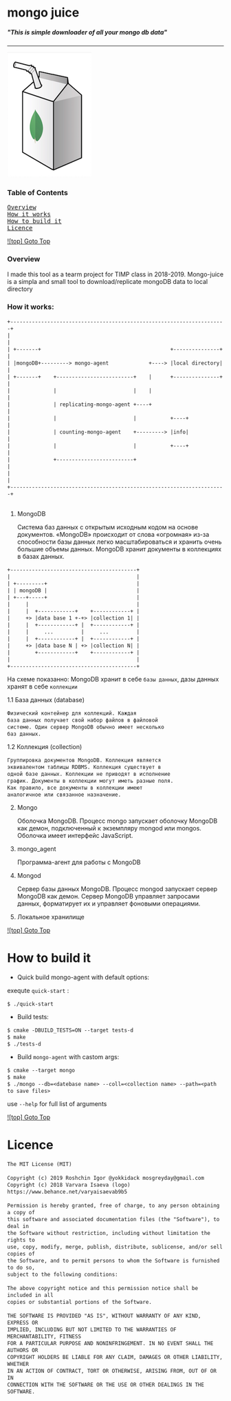# mongo juice


##### _"This is simple downloader of all your mongo db data"_
----
[comment]: # ( spetial thanks to Varvara Isaeva, check her out 
            https://www.behance.net/varyaisaevab9b5)
                
[comment]: # ( so, i think its time i answer age-old two-days-old question: why 
mongo juice? so mongo ~ mango, mango is a fruit, fruits are mostly in form of 
juice, my program gets mongo contents out of mongodb, like kid does when drinks 
juice, im lonely, please help)


![logo][logo]


[comment]: # (how to add text on the same level as img? TODO: that thing)

### Table of Contents

<pre>
<a href="#overview">Overview</a>
<a href="#how-it-works">How it works</a>
<a href="#how-to-build-it">How to build it</a>
<a href="#licence">Licence</a>
</pre>

[![top] Goto Top](#table-of-contents)
 
### Overview

I made this tool as a tearm project for TIMP class in 2018-2019. Mongo-juice is a simpla and small tool to download/replicate mongoDB data to local directory

### How it works:

[comment]: # (use http://asciiflow.com to edit scheme)

[comment]: # (translate these texts)

```
+----------------------------------------------------------------------+
|                                                                      |
| +-------+                                          +---------------+ |
| |mongoDB+---------> mongo-agent             +----> |local directory| |
| +-------+    +-------------------------+    |      +---------------+ |
|              |                         |    |                        |
|              | replicating-mongo-agent +----+                        |
|              |                         |           +----+            |
|              | counting-mongo-agent    +---------> |info|            |
|              |                         |           +----+            |
|              +-------------------------+                             |
|                                                                      |
+----------------------------------------------------------------------+


```

1. MongoDB

    Система баз данных с открытым исходным кодом на основе документов. 
    «MongoDB» происходит от слова «огромная» из-за способности базы данных 
    легко масштабироваться и хранить очень большие объемы данных. MongoDB 
    хранит документы в коллекциях в базах данных.
    
```
+-----------------------------------------+
|                                         |
| +---------+                             |
| | mongoDB |                             |
| +---+-----+                             |
|     |                                   |
|     |  +------------+    +------------+ |
|     +> |data base 1 +-+> |collection 1| |
|     |  +------------+ |  +------------+ |
|     |     ...         |     ...         |
|     |  +------------+ |  +------------+ |
|     +> |data base N | +> |collection N| |
|        +------------+    +------------+ |
|                                         |
+-----------------------------------------+
```
    
На схеме показанно: MongoDB хранит в себе `базы данных`, дазы данных хранят в себе `коллекции`

1.1 База данных (database)
    
    Физический контейнер для коллекций. Каждая 
    база данных получает свой набор файлов в файловой 
    системе. Один сервер MongoDB обычно имеет несколько
    баз данных.
    
1.2 Коллекция (collection)
    
    Группировка документов MongoDB. Коллекция является 
    эквивалентом таблицы RDBMS. Коллекция существует в
    одной базе данных. Коллекции не приводят в исполнение 
    график. Документы в коллекции могут иметь разные поля. 
    Как правило, все документы в коллекции имеют 
    аналогичное или связанное назначение.

2. Mongo

    Оболочка MongoDB. Процесс mongo запускает оболочку 
    MongoDB как демон, подключенный к экземпляру mongod 
    или mongos. Оболочка имеет интерфейс JavaScript.
    
3. mongo_agent

    Программа-агент для работы с MongoDB

4. Mongod

    Сервер базы данных MongoDB. Процесс mongod запускает 
    сервер MongoDB как демон. Сервер MongoDB управляет 
    запросами данных, форматирует их и управляет фоновыми 
    операциями.
    
5. Локальное хранилище 

[![top] Goto Top](#table-of-contents)

# How to build it

* Quick build mongo-agent with default options:
    
exequte ```quick-start``` :

~~~
$ ./quick-start
~~~

* Build tests:

~~~
$ cmake -DBUILD_TESTS=ON --target tests-d
$ make
$ ./tests-d
~~~

* Build `mongo-agent` with castom args:

~~~
$ cmake --target mongo
$ make
$ ./mongo --db=<datebase name> --coll=<collection name> --path=<path to save files>
~~~

use ```--help``` for full list of arguments

[![top] Goto Top](#table-of-contents)

# Licence
```
The MIT License (MIT)

Copyright (c) 2019 Roshchin Igor @yokkidack mosgreyday@gmail.com
Copyright (c) 2018 Varvara Isaeva (logo) https://www.behance.net/varyaisaevab9b5

Permission is hereby granted, free of charge, to any person obtaining a copy of
this software and associated documentation files (the "Software"), to deal in
the Software without restriction, including without limitation the rights to
use, copy, modify, merge, publish, distribute, sublicense, and/or sell copies of
the Software, and to permit persons to whom the Software is furnished to do so,
subject to the following conditions:

The above copyright notice and this permission notice shall be included in all
copies or substantial portions of the Software.

THE SOFTWARE IS PROVIDED "AS IS", WITHOUT WARRANTY OF ANY KIND, EXPRESS OR
IMPLIED, INCLUDING BUT NOT LIMITED TO THE WARRANTIES OF MERCHANTABILITY, FITNESS
FOR A PARTICULAR PURPOSE AND NONINFRINGEMENT. IN NO EVENT SHALL THE AUTHORS OR
COPYRIGHT HOLDERS BE LIABLE FOR ANY CLAIM, DAMAGES OR OTHER LIABILITY, WHETHER
IN AN ACTION OF CONTRACT, TORT OR OTHERWISE, ARISING FROM, OUT OF OR IN
CONNECTION WITH THE SOFTWARE OR THE USE OR OTHER DEALINGS IN THE SOFTWARE.
```
[logo]:/diz/logo-small.png 